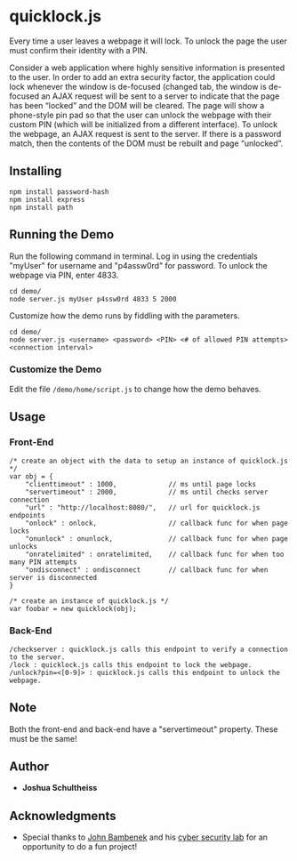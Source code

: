 # quicklock.js

Every time a user leaves a webpage it will lock. To unlock the page
the user must confirm their identity with a PIN.

Consider a web application where highly sensitive information is presented to the user. In order to add an extra security factor, the application could lock whenever the window is de-focused (changed tab, the window is de-focused an AJAX request will be sent to a server to indicate that the page has been “locked” and the DOM will be cleared. The page will show a phone-style pin pad so that the user can unlock the webpage with their custom PIN (which will be initialized from a different interface). To unlock the webpage, an AJAX request is sent to the server. If there is a password match, then the contents of the DOM must be rebuilt and page “unlocked”.

## Installing

```
npm install password-hash
npm install express
npm install path
```

## Running the Demo

Run the following command in terminal. Log in using the credentials "myUser" for username and "p4assw0rd" for password. To unlock the webpage via PIN, enter 4833.

```
cd demo/
node server.js myUser p4ssw0rd 4833 5 2000
```

Customize how the demo runs by fiddling with the parameters.

```
cd demo/
node server.js <username> <password> <PIN> <# of allowed PIN attempts> <connection interval>
```

### Customize the Demo

Edit the file `/demo/home/script.js` to change how the demo behaves.

## Usage

### Front-End

```
/* create an object with the data to setup an instance of quicklock.js */
var obj = {
    "clienttimeout" : 1000,             // ms until page locks
    "servertimeout" : 2000,             // ms until checks server connection
    "url" : "http://localhost:8080/",   // url for quicklock.js endpoints
    "onlock" : onlock,                  // callback func for when page locks
    "onunlock" : onunlock,              // callback func for when page unlocks
    "onratelimited" : onratelimited,    // callback func for when too many PIN attempts
    "ondisconnect" : ondisconnect       // callback func for when server is disconnected
}

/* create an instance of quicklock.js */
var foobar = new quicklock(obj);
```

### Back-End

```
/checkserver : quicklock.js calls this endpoint to verify a connection to the server.
/lock : quicklock.js calls this endpoint to lock the webpage.
/unlock?pin=<[0-9]> : quicklock.js calls this endpoint to unlock the webpage.
```

## Note

Both the front-end and back-end have a "servertimeout" property. These must be the same!

## Author

* **Joshua Schultheiss**

## Acknowledgments

* Special thanks to [John Bambenek](http://www.bambenekconsulting.com) and his [cyber security lab](https://courses.engr.illinois.edu/cs460/sp2010/) for an opportunity to do a fun project!
